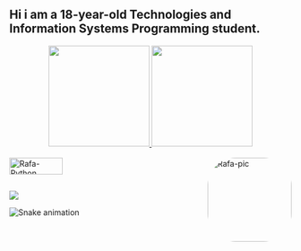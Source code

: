 ## Hi i am a 18-year-old Technologies and Information Systems Programming student.
<div align="center">
  <a href="https://github.com/brvieira8">
  <img height="180em" src="https://github-readme-stats.vercel.app/api?username=brvieira8&show_icons=true&theme=tokyonight&include_all_commits=true&count_private=true"/>
  <img height="180em" src="https://github-readme-stats.vercel.app/api/top-langs/?username=brvieira8&layout=compact&langs_count=7&theme=tokyonight"/>
</div>
  
<div style="display: inline_block"><br>
    <img align="right" alt="Rafa-pic" height="150" style="border-radius:50px;" src="https://media-exp1.licdn.com/dms/image/C5603AQE2uJPBiObD-Q/profile-displayphoto-shrink_200_200/0/1644427975093?e=1651104000&v=beta&t=sM7LxR0g_XAl5fkPEZES0fhLBqA0lBsPhY22epwXok8">
  <img align="center" alt="Rafa-Python" height="30" width="95" src="https://img.shields.io/badge/Python-3776AB?style=for-the-badge&logo=python&logoColor=white">
</div>

##
<div> 
  <a href="https://discordapp.com/users/202563877358141450/" target="_blank"><img src="https://img.shields.io/badge/Discord-7289DA?style=for-the-badge&logo=discord&logoColor=white" target="_blank"></a> 

![Snake animation](https://github.com/brvieira8/brvieira8/blob/output/github-contribution-grid-snake.svg)
